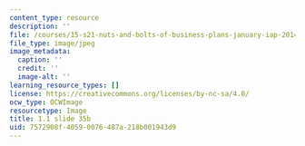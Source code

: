 ```yaml
---
content_type: resource
description: ''
file: /courses/15-s21-nuts-and-bolts-of-business-plans-january-iap-2014/7572908f40590076487a218b001943d9_Slide35b.JPG
file_type: image/jpeg
image_metadata:
  caption: ''
  credit: ''
  image-alt: ''
learning_resource_types: []
license: https://creativecommons.org/licenses/by-nc-sa/4.0/
ocw_type: OCWImage
resourcetype: Image
title: 1.1 slide 35b
uid: 7572908f-4059-0076-487a-218b001943d9
---
```

